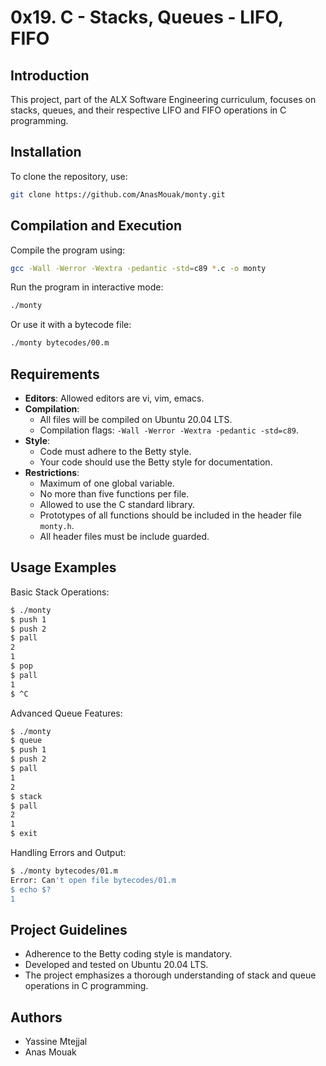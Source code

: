 # 0x19. C - Stacks, Queues - LIFO, FIFO

## Introduction
This project, part of the ALX Software Engineering curriculum, focuses on stacks, queues, and their respective LIFO and FIFO operations in C programming.

## Installation
To clone the repository, use:
```bash
git clone https://github.com/AnasMouak/monty.git
```

## Compilation and Execution
Compile the program using:
```bash
gcc -Wall -Werror -Wextra -pedantic -std=c89 *.c -o monty
```

Run the program in interactive mode:
```bash
./monty
```

Or use it with a bytecode file:
```bash
./monty bytecodes/00.m
```

## Requirements
- **Editors**: Allowed editors are vi, vim, emacs.
- **Compilation**:
  - All files will be compiled on Ubuntu 20.04 LTS.
  - Compilation flags: `-Wall -Werror -Wextra -pedantic -std=c89`.
- **Style**:
  - Code must adhere to the Betty style.
  - Your code should use the Betty style for documentation.
- **Restrictions**:
  - Maximum of one global variable.
  - No more than five functions per file.
  - Allowed to use the C standard library.
  - Prototypes of all functions should be included in the header file `monty.h`.
  - All header files must be include guarded.

## Usage Examples
Basic Stack Operations:
```bash
$ ./monty
$ push 1
$ push 2
$ pall
2
1
$ pop
$ pall
1
$ ^C
```

Advanced Queue Features:
```bash
$ ./monty
$ queue
$ push 1
$ push 2
$ pall
1
2
$ stack
$ pall
2
1
$ exit
```

Handling Errors and Output:
```bash
$ ./monty bytecodes/01.m
Error: Can't open file bytecodes/01.m
$ echo $?
1
```

## Project Guidelines
- Adherence to the Betty coding style is mandatory.
- Developed and tested on Ubuntu 20.04 LTS.
- The project emphasizes a thorough understanding of stack and queue operations in C programming.

## Authors
- Yassine Mtejjal
- Anas Mouak
